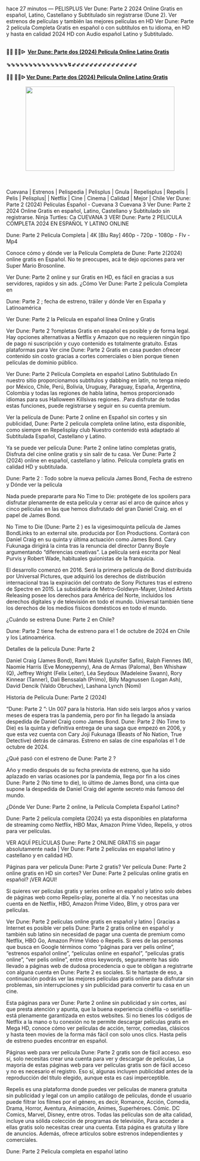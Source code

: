 hace 27 minutos — PELISPLUS Ver Dune: Parte 2 2024 Online Gratis en español, Latino, Castellano y Subtitulado sin registrarse (Dune 2). Ver estrenos de películas y también las mejores películas en HD Ver Dune: Parte 2 película Completa Gratis en español o con subtítulos en tu idioma, en HD y hasta en calidad 2024 HD con Audio español Latino y Subtitulado.

<div><br /></div><div><b>🔴🔴 🔴🔴ᐅ&nbsp;&nbsp;<a href="https://t.co/9WDGQL3OZ1">Ver Dune: Parte dos (2024) Película Online Latino Gratis</a></b></div><div><b><br /></b></div><div><b>⇘⇘⇘⇘⇘⇘⇘⇘⇘⇘⇘⇘⇘⇘↯⇙⇙⇙⇙⇙⇙⇙⇙⇙⇙⇙⇙⇙⇙⇙</b></div><div><b><br /></b></div><div><div><b>🔴🔴 🔴🔴ᐅ&nbsp;<a href="https://t.co/gtpktEWPYO">Ver Dune: Parte dos (2024) Película Online Latino Gratis</a></b></div><div><br /></div></div><div class="separator" style="clear: both; text-align: center;"><a href="https://t.co/gtpktEWPYO" style="margin-left: 1em; margin-right: 1em;"><img border="0" data-original-height="435" data-original-width="767" height="226" src="https://blogger.googleusercontent.com/img/b/R29vZ2xl/AVvXsEju2KrQqawwBcwjn6_xwd0gX6Y4yMdSMsG8S6ZcZbauOGyEVSZBeQHGlYtEM10LcZj_PaJ-ghlYPQut5KLpNkzf6SklLVnk6nOvTVZ-aV8hHmwHgc2FRxH7ScAWbBJxR1z1fQG_YQZTy6v-JpW9tKUJ8WD8rDWCjMg78oFN5SYJ07h2yW1uOpfnbB5mOvc/w400-h226/sadsadwq.jpg" width="400" /></a></div><br /><div><br /></div>

Cuevana | Estrenos | Pelispedia | Pelisplus | Gnula | Repelisplus | Repelis | Pelis | Pelisplus| | Netflix | Cine | Cinema | Calidad | Mejor | Chile
Ver Dune: Parte 2 (2024) Películas Español - Cuevana 3 Cuevana 3 Ver Dune: Parte 2 2024 Online Gratis en español, Latino, Castellano y Subtitulado sin registrarse. Ninja Turtles: Ca CUEVANA 3 VER! Dune: Parte 2 PELICULA COMPLETA 2024 EN ESPAÑOL Y LATINO ONLINE

Dune: Parte 2 Pelicula Completa | 4K [Blu Ray] 460p - 720p - 1080p - Flv - Mp4

Conoce cómo y dónde ver la Película Completa de Dune: Parte 2(2024) online gratis en Español. No te preocupes, acá te dejo opciones para ver Super Mario Brosonline.

Ver Dune: Parte 2 online y sur Gratis en HD, es fácil en gracias a sus servidores, rapidos y sin ads. ¿Cómo Ver Dune: Parte 2 película Completa en

Dune: Parte 2 ; fecha de estreno, tráiler y dónde Ver en España y Latinoamérica

Ver Dune: Parte 2 la Película en español línea Online y Gratis

Ver Dune: Parte 2 ?ompletas Gratis en español es posible y de forma legal. Hay opciones alternativas a Netflix y Amazon que no requieren ningún tipo de pago ni suscripción y cuyo contenido es totalmente gratuito. Estas plataformas para Ver cine Dune: Parte 2 Gratis en casa pueden ofrecer contenido sin costo gracias a cortes comerciales o bien porque tienen películas de dominio público.

Ver Dune: Parte 2 Película Completa en español Latino Subtitulado En nuestro sitio proporcionamos subtítulos y dabbing en latín, no tenga miedo por México, Chile, Perú, Bolivia, Uruguay, Paraguay, España, Argentina, Colombia y todas las regiones de habla latina, hemos proporcionado idiomas para sus Halloween Killsivas regiones. .Para disfrutar de todas estas funciones, puede registrarse y seguir en su cuenta premium.

Ver la película de Dune: Parte 2 online en Español sin cortes y sin publicidad, Dune: Parte 2 pelicula completa online latino, esta disponible, como siempre en Repelisplay club Nuestro contenido está adaptado al Subtitulada Español, Castellano y Latino.

Ya se puede ver película Dune: Parte 2 online latino completas gratis, Disfruta del cine online gratis y sin salir de tu casa. Ver Dune: Parte 2 (2024) online en español, castellano y latino. Película completa gratis en calidad HD y subtitulada.

Dune: Parte 2 : Todo sobre la nueva película James Bond, Fecha de estreno y Dónde ver la película

Nada puede prepararte para No Time to Die: protégete de los spoilers para disfrutar plenamente de esta película y cerrar así el arco de quince años y cinco películas en las que hemos disfrutado del gran Daniel Craig. en el papel de James Bond.

No Time to Die (Dune: Parte 2 ) es la vigesimoquinta película de James BondLinks to an external site. producida por Eon Productions. Contará con Daniel Craig en su quinta y última actuación como James Bond. Cary Fukunaga dirigirá la cinta tras la renuncia del director Danny Boyle argumentando “diferencias creativas”. La película será escrita por Neal Purvis y Robert Wade, habituales guionistas de la franquicia.

El desarrollo comenzó en 2016. Será la primera película de Bond distribuida por Universal Pictures, que adquirió los derechos de distribución internacional tras la expiración del contrato de Sony Pictures tras el estreno de Spectre en 2015. La subsidiaria de Metro-Goldwyn-Mayer, United Artists Releasing posee los derechos para América del Norte, incluidos los derechos digitales y de televisión en todo el mundo. Universal también tiene los derechos de los medios físicos domésticos en todo el mundo.

¿Cuándo se estrena Dune: Parte 2 en Chile?

Dune: Parte 2 tiene fecha de estreno para el 1 de octubre de 2024 en Chile y los Latinoamérica.

Detalles de la pelicula Dune: Parte 2

Daniel Craig (James Bond), Rami Malek (Lyutsifer Safin), Ralph Fiennes (M), Naomie Harris (Eve Moneypenny), Ana de Armas (Paloma), Ben Whishaw (Q), Jeffrey Wright (Felix Leiter), Léa Seydoux (Madeleine Swann), Rory Kinnear (Tanner), Dali Benssalah (Primo), Billy Magnussen (Logan Ash), David Dencik (Valdo Obruchev), Lashana Lynch (Nomi)

Historia de Película Dune: Parte 2 (2024)

“Dune: Parte 2 ”: Un 007 para la historia. Han sido seis largos años y varios meses de espera tras la pandemia, pero por fin ha llegado la ansiada despedida de Daniel Craig como James Bond. Dune: Parte 2 (No Time to Die) es la quinta y definitiva entrega de una saga que empezó en 2006, y que esta vez cuenta con Cary Joji Fukunaga (Beasts of No Nation, True Detective) detrás de cámaras. Estreno en salas de cine españolas el 1 de octubre de 2024.

¿Qué pasó con el estreno de Dune: Parte 2 ?

Año y medio después de su fecha prevista de estreno, que ha sido aplazado en varias ocasiones por la pandemia, llega por fin a los cines Dune: Parte 2 (No time to die), lo último de James Bond, una cinta que supone la despedida de Daniel Craig del agente secreto más famoso del mundo.

¿Dónde Ver Dune: Parte 2 online, la Película Completa Español Latino?

Dune: Parte 2 película completa (2024) ya esta disponibles en plataforma de streaming como Netflix, HBO Max, Amazon Prime Video, Repelis, y otros para ver películas.

VER AQUÍ PELÍCULAS Dune: Parte 2 ONLINE GRATIS sin pagar absolutamente nada | Ver Dune: Parte 2 películas en español latino y castellano y en calidad HD.

Páginas para ver pelicula Dune: Parte 2 gratis? Ver película Dune: Parte 2 online gratis en HD sin cortes? Ver Dune: Parte 2 películas online gratis en español? ¡VER AQUI!

Si quieres ver películas gratis y series online en español y latino solo debes de páginas web como Repelis-play, ponerte al día. Y no necesitas una cuenta en de Netflix, HBO, Amazon Prime Video, Blim, y otros para ver películas.

Ver Dune: Parte 2 películas online gratis en español y latino | Gracias a Internet es posible ver pelis Dune: Parte 2 gratis online en español y también sub latino sin necesidad de pagar una cuenta de premium como Netflix, HBO Go, Amazon Prime Video o Repelis. Si eres de las personas que busca en Google términos como “páginas para ver pelis online”, “estrenos español online”, “películas online en español”, “películas gratis online”, “ver pelis online”, entre otros keywords, seguramente has sido llevado a páginas web de dudosa procedencia o que te obligan a registrarte con alguna cuenta en Dune: Parte 2 es sociales. Si te hartaste de eso, a continuación podrás ver las mejores películas gratis online para disfrutar sin problemas, sin interrupciones y sin publicidad para convertir tu casa en un cine.

Esta páginas para ver Dune: Parte 2 online sin publicidad y sin cortes, así que presta atención y apunta, que la buena experiencia cinéfila -o seriéfila- está plenamente garantizada en estos websites. Si no tienes los códigos de Netflix a la mano o tu conexión no te permite descargar películas gratis en Mega HD, conoce cómo ver películas de acción, terror, comedias, clásicos y hasta teen movies de la forma más fácil con solo unos clics. Hasta pelis de estreno puedes encontrar en español.

Páginas web para ver película Dune: Parte 2 gratis son de fácil acceso. eso sí, solo necesitas crear una cuenta para ver y descargar de películas, La mayoría de estas páginas web para ver películas gratis son de fácil acceso y no es necesario el registro. Eso sí, algunas incluyen publicidad antes de la reproducción del título elegido, aunque esta es casi imperceptible.

Repelis es una plataforma donde puedes ver películas de manera gratuita sin publicidad y legal con un amplio catálogo de películas, donde el usuario puede filtrar los filmes por el género, es decir, Romance, Acción, Comedia, Drama, Horror, Aventura, Animación, Animes, Superhéroes. Cómic. DC Comics, Marvel, Disney, entre otros. Todas las películas son de alta calidad, incluye una sólida colección de programas de televisión, Para acceder a ellas gratis solo necesitas crear una cuenta. Esta página es gratuita y libre de anuncios. Además, ofrece artículos sobre estrenos independientes y comerciales.

Dune: Parte 2 Pelicula completa en español latino
